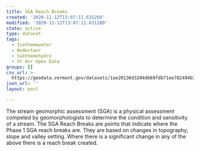 ```yaml
---
title: SGA Reach Breaks
created: '2020-11-12T13:07:11.631269'
modified: '2020-11-12T13:07:11.631280'
state: active
type: dataset
tags:
  - Isothemewater
  - Nodevtanr
  - Subthemehydro
  - Vt Anr Open Data
groups: []
csv_url: >-
  https://geodata.vermont.gov/datasets/1ae20136d3204db69fdb71ee782494b3_171.csv?outSR=%7B%22latestWkid%22%3A32145%2C%22wkid%22%3A32145%7D
json_url: ''
layout: post

---
```

<div style='text-align:Left;'><p><span><span>The stream geomorphic assessment (SGA) is a physical assessment competed by geomorphologists to determine the condition and sensitivity of a stream.   The SGA Reach Breaks are points that indicate where the Phase 1 SGA reach breaks are.  They are based on changes in topography, slope and valley setting.  Where there is a significant change in any of the above there is a reach break created.  </span></span></p></div>
